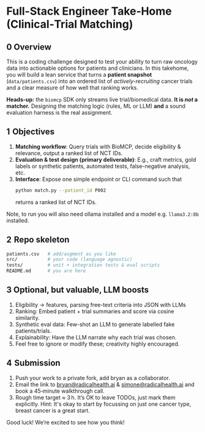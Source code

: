 #  Full-Stack Engineer Take‑Home (Clinical‑Trial Matching)

## 0  Overview
This is a coding challenge designed to test your ability to turn raw oncology data into actionable options for patients and clinicians. In this takehome, you will build a lean service that turns a **patient snapshot** (`data/patients.csv`) into an ordered list of *actively-recruiting* cancer trials and a clear measure of how well that ranking works.  

**Heads-up:** the `biomcp` SDK only streams live trial/biomedical data. **It is _not_ a matcher.** Designing the matching logic (rules, ML or LLM) **and** a sound evaluation harness is the real assignment.



## 1  Objectives

1. **Matching workflow**: Query trials with BioMCP, decide eligibility & relevance, output a ranked list of NCT IDs.  
2. **Evaluation & test design (primary deliverable)**: E.g., craft metrics, gold labels or synthetic patients, automated tests, false-negative analysis, etc. 
3. **Interface**: Expose one simple endpoint or CLI command such that  
     ```bash
     python match.py --patient_id P002
     ```  
     returns a ranked list of NCT IDs.

Note, to run you will also need ollama installed and a model e.g. `llama3.2:8b  ` installed.

## 2  Repo skeleton
```bash
patients.csv   # add/augment as you like
src/           # your code (language agnostic)
tests/         # unit + integration tests & eval scripts
README.md      # you are here
```


## 3  Optional, but valuable, LLM boosts
1. Eligibility → features, parsing free-text criteria into JSON with LLMs
2. Ranking: Embed patient + trial summaries and score via cosine similarity.
3. Synthetic eval data: Few-shot an LLM to generate labelled fake patients/trials.
4. Explainability: Have the LLM narrate why each trial was chosen.
5. Feel free to ignore or modify these; creativity highly encouraged.


## 4  Submission
1. Push your work to a private fork, add bryan as a collaborator.
2. Email the link to bryan@radicalhealth.ai & simone@radicalhealth.ai and book a 45‑minute walkthrough call.
3. Rough time target ≈ 3 h. It’s OK to leave TODOs, just mark them explicitly. 
Hint: It's okay to start by focussing on just one cancer type, breast cancer is a great start.

Good luck! We’re excited to see how you think!


